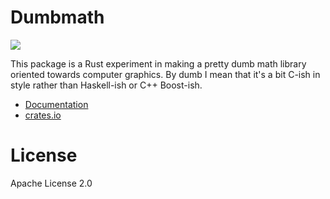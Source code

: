 # Dumbmath

[![](https://travis-ci.org/nicholasbishop/dumbmath-rs.svg?branch=master)](https://travis-ci.org/nicholasbishop/dumbmath-rs)

This package is a Rust experiment in making a pretty dumb math library
oriented towards computer graphics. By dumb I mean that it's a bit
C-ish in style rather than Haskell-ish or C++ Boost-ish.

- [Documentation](https://nicholasbishop.github.io/dumbmath-rs/doc/dumbmath)
- [crates.io](https://crates.io/crates/dumbmath)

# License

Apache License 2.0
